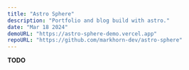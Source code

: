 ```yaml
---
title: "Astro Sphere"
description: "Portfolio and blog build with astro."
date: "Mar 18 2024"
demoURL: "https://astro-sphere-demo.vercel.app"
repoURL: "https://github.com/markhorn-dev/astro-sphere"
---
```


**TODO**


